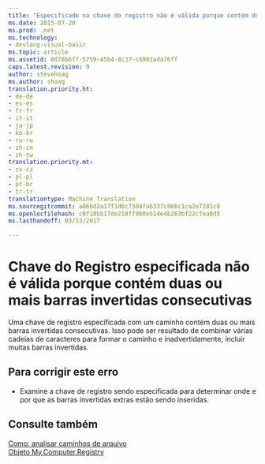```yaml
---
title: "Especificado na chave do registro não é válida porque contém duas ou mais barras invertidas consecutivas | Documentos do Microsoft"
ms.date: 2015-07-20
ms.prod: .net
ms.technology:
- devlang-visual-basic
ms.topic: article
ms.assetid: 0d78b6f7-5759-45b4-8c37-c6902ada76ff
caps.latest.revision: 9
author: stevehoag
ms.author: shoag
translation.priority.ht:
- de-de
- es-es
- fr-fr
- it-it
- ja-jp
- ko-kr
- ru-ru
- zh-cn
- zh-tw
translation.priority.mt:
- cs-cz
- pl-pl
- pt-br
- tr-tr
translationtype: Machine Translation
ms.sourcegitcommit: a06bd2a17f1d6c7308fa6337c866c1ca2e7281c0
ms.openlocfilehash: c0f18bb17de218ff9b0e514e4b263bf22cfea0d5
ms.lasthandoff: 03/13/2017

---
```

# <a name="specified-registry-key-is-not-valid-because-it-contains-two-or-more-consecutive-backslashes"></a>Chave do Registro especificada não é válida porque contém duas ou mais barras invertidas consecutivas
Uma chave de registro especificada com um caminho contém duas ou mais barras invertidas consecutivas. Isso pode ser resultado de combinar várias cadeias de caracteres para formar o caminho e inadvertidamente, incluir muitas barras invertidas.  
  
## <a name="to-correct-this-error"></a>Para corrigir este erro  
  
-   Examine a chave de registro sendo especificada para determinar onde e por que as barras invertidas extras estão sendo inseridas.  
  
## <a name="see-also"></a>Consulte também  
 [Como: analisar caminhos de arquivo](../../visual-basic/developing-apps/programming/drives-directories-files/how-to-parse-file-paths.md)   
 [Objeto My.Computer.Registry](../../visual-basic/language-reference/objects/my-computer-registry-object.md)
